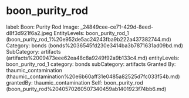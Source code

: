 # boon_purity_rod

label: Boon: Purity Rod
Image: _24849cee-ce71-429d-8eed-d8f3d921f6a2.jpeg
EntityLevels: boon_purity_rod_1 (boon_purity_rod_1%20e952de5ac24243fba9b222a437382744.md)
Category: bonds (bonds%2036545fd230e3414ba3b7871631ad09bd.md)
SubCategory: artifacts (artifacts%2009473eee62ea48c8a9249f92a9b133c4.md)
entityLevels: boon_purity_rod_1
category: bonds
subCategory: artifacts
Granted By: thaumic_contamination (thaumic_contamination%20e6b60aff31e0485a82525d7fc033f54b.md)
grantedBy: thaumic_contamination
Self: boon_purity_rod (boon_purity_rod%2040570260507340459ab1401923f74bb6.md)

[](Untitled%20aa1701bd97bd4651be89b6e4c6ef0472.md)